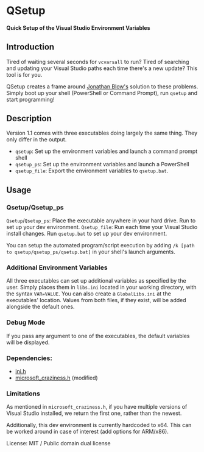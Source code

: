 # QSetup
#### Quick Setup of the Visual Studio Environment Variables

## Introduction

Tired of waiting several seconds for `vcvarsall` to run? Tired of searching and updating your Visual Studio paths each time there's a new update? This tool is for you. 

QSetup creates a frame around [Jonathan Blow's](https://en.wikipedia.org/wiki/Jonathan_Blow) solution to these problems. Simply boot up your shell (PowerShell or Command Prompt), run `qsetup` and start programming!

## Description

Version 1.1 comes with three executables doing largely the same thing. They only differ in the output.

* `qsetup`: Set up the environment variables and launch a command prompt shell
* `qsetup_ps`: Set up the environment variables and launch a PowerShell
* `qsetup_file`: Export the environment variables to `qsetup.bat`.

## Usage

### Qsetup/Qsetup_ps

`Qsetup`/`Qsetup_ps`: Place the executable anywhere in your hard drive. Run to set up your dev environment. 
`Qsetup_file`: Run each time your Visual Studio install changes. Run `qsetup.bat` to set up your dev environment.

You can setup the automated program/script execution by adding `/k [path to qsetup/qsetup_ps/qsetup.bat]` in your shell's launch arguments.

### Additional Environment Variables

All three executables can set up additional variables as specified by the user. Simply places them in `libs.ini` located in your working directory, with the syntax `VAR=VALUE`. You can also create a `GlobalLibs.ini` at the executables' location. Values from both files, if they exist, will be added alongside the default ones.

### Debug Mode

If you pass any argument to one of the executables, the default variables will be displayed. 

### Dependencies: 

* [ini.h](https://github.com/mattiasgustavsson/libs/blob/master/docs/ini.md)
* [microsoft_craziness.h](https://pastebin.com/SX3mSC9n) (modified)

### Limitations 

As mentioned in `microsoft_craziness.h`, if you have multiple versions of Visual Studio installed, we return the first one, rather than the newest.

Additionally, this dev environment is currently hardcoded to x64. This can be worked around in case of interest (add options for ARM/x86).


License: MIT / Public domain dual license